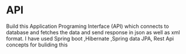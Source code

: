 # API
Build this Application Programing Interface (API) which connects to database and fetches the data and send response in json as well as xml format. 
I have used Spring boot ,Hibernate ,Spring data JPA, Rest Api concepts for buliding this
